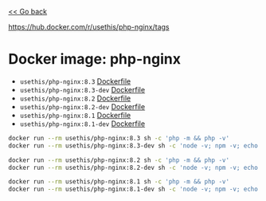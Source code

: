 [<< Go back](../README.md#overview)

https://hub.docker.com/r/usethis/php-nginx/tags

# Docker image: php-nginx

- `usethis/php-nginx:8.3` [Dockerfile](php8.3-nginx1/Dockerfile)
- `usethis/php-nginx:8.3-dev` [Dockerfile](php8.3-nginx1-dev/Dockerfile)
- `usethis/php-nginx:8.2` [Dockerfile](php8.2-nginx1/Dockerfile)
- `usethis/php-nginx:8.2-dev` [Dockerfile](php8.2-nginx1-dev/Dockerfile)
- `usethis/php-nginx:8.1` [Dockerfile](php8.1-nginx1/Dockerfile)
- `usethis/php-nginx:8.1-dev` [Dockerfile](php8.1-nginx1-dev/Dockerfile)

```bash
docker run --rm usethis/php-nginx:8.3 sh -c 'php -m && php -v'
docker run --rm usethis/php-nginx:8.3-dev sh -c 'node -v; npm -v; echo ''; composer diagnose; echo ''; php -v'

docker run --rm usethis/php-nginx:8.2 sh -c 'php -m && php -v'
docker run --rm usethis/php-nginx:8.2-dev sh -c 'node -v; npm -v; echo ''; composer diagnose; echo ''; php -v'

docker run --rm usethis/php-nginx:8.1 sh -c 'php -m && php -v'
docker run --rm usethis/php-nginx:8.1-dev sh -c 'node -v; npm -v; echo ''; composer diagnose; echo ''; php -v'
```
